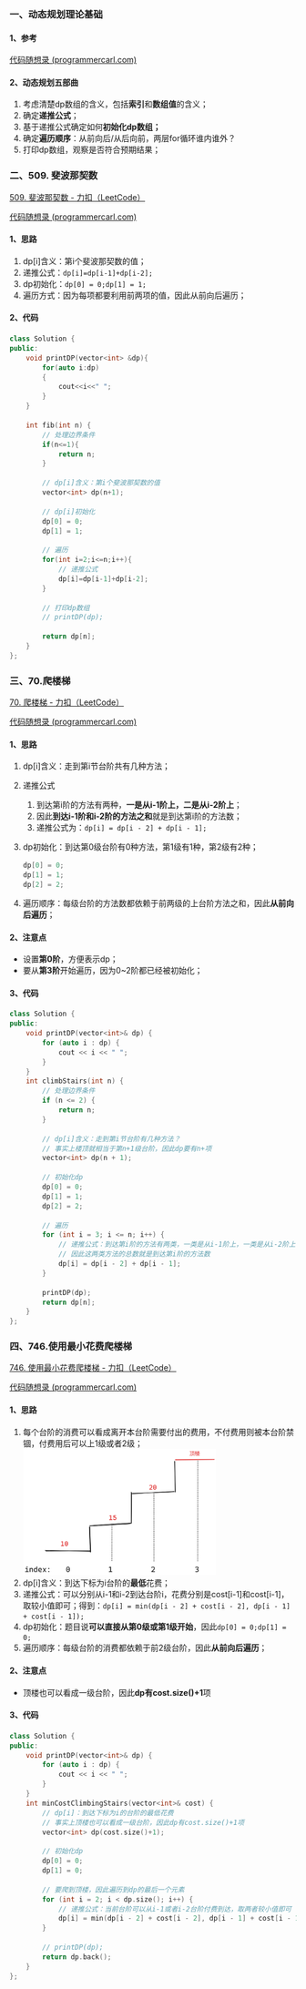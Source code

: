 ### 一、动态规划理论基础

#### 1、参考

[代码随想录 (programmercarl.com)](https://programmercarl.com/动态规划理论基础.html)

#### 2、动态规划五部曲

1. 考虑清楚dp数组的含义，包括**索引**和**数组值**的含义；
2. 确定**递推公式**；
3. 基于递推公式确定如何**初始化dp数组；**
4. 确定**遍历顺序**：从前向后/从后向前，两层for循环谁内谁外？
5. 打印dp数组，观察是否符合预期结果；

### 二、509. 斐波那契数

[509. 斐波那契数 - 力扣（LeetCode）](https://leetcode.cn/problems/fibonacci-number/description/)

[代码随想录 (programmercarl.com)](https://programmercarl.com/0509.斐波那契数.html)

#### 1、思路

1. dp[i]含义：第i个斐波那契数的值；
2. 递推公式：`dp[i]=dp[i-1]+dp[i-2];`
3. dp初始化：`dp[0] = 0;dp[1] = 1;`
4. 遍历方式：因为每项都要利用前两项的值，因此从前向后遍历；

#### 2、代码

```c++
class Solution {
public:
    void printDP(vector<int> &dp){
        for(auto i:dp)
        {
            cout<<i<<" ";
        }
    }

    int fib(int n) {
        // 处理边界条件
        if(n<=1){
            return n;
        }

        // dp[i]含义：第i个斐波那契数的值
        vector<int> dp(n+1);

        // dp[i]初始化
        dp[0] = 0;
        dp[1] = 1;

        // 遍历
        for(int i=2;i<=n;i++){
            // 递推公式
            dp[i]=dp[i-1]+dp[i-2];
        }

        // 打印dp数组
        // printDP(dp);

        return dp[n];
    }
};
```

### 三、70.爬楼梯

[70. 爬楼梯 - 力扣（LeetCode）](https://leetcode.cn/problems/climbing-stairs/description/)

[代码随想录 (programmercarl.com)](https://programmercarl.com/0746.使用最小花费爬楼梯.html#算法公开课)

#### 1、思路

1. dp[i]含义：走到第i节台阶共有几种方法；

2. 递推公式

    1. 到达第i阶的方法有两种，**一是从i-1阶上，二是从i-2阶上**；
    2. 因此**到达i-1阶和i-2阶的方法之和**就是到达第i阶的方法数；
    3. 递推公式为：`dp[i] = dp[i - 2] + dp[i - 1];`

3. dp初始化：到达第0级台阶有0种方法，第1级有1种，第2级有2种；

    ```c++
    dp[0] = 0;
    dp[1] = 1;
    dp[2] = 2;
    ```

4. 遍历顺序：每级台阶的方法数都依赖于前两级的上台阶方法之和，因此**从前向后遍历**；

#### 2、注意点

- 设置**第0阶**，方便表示dp；
- 要从**第3阶**开始遍历，因为0~2阶都已经被初始化；

#### 3、代码

```c++
class Solution {
public:
    void printDP(vector<int>& dp) {
        for (auto i : dp) {
            cout << i << " ";
        }
    }
    int climbStairs(int n) {
        // 处理边界条件
        if (n <= 2) {
            return n;
        }

        // dp[i]含义：走到第i节台阶有几种方法？
        // 事实上楼顶就相当于第n+1级台阶，因此dp要有n+项
        vector<int> dp(n + 1);

        // 初始化dp
        dp[0] = 0;
        dp[1] = 1;
        dp[2] = 2;

        // 遍历
        for (int i = 3; i <= n; i++) {
            // 递推公式：到达第i阶的方法有两类，一类是从i-1阶上，一类是从i-2阶上
            // 因此这两类方法的总数就是到达第i阶的方法数
            dp[i] = dp[i - 2] + dp[i - 1];
        }
        
        printDP(dp);
        return dp[n];
    }
};
```

### 四、746.使用最小花费爬楼梯

[746. 使用最小花费爬楼梯 - 力扣（LeetCode）](https://leetcode.cn/problems/min-cost-climbing-stairs/description/)

[代码随想录 (programmercarl.com)](https://programmercarl.com/0746.使用最小花费爬楼梯.html#算法公开课)

#### 1、思路

1. 每个台阶的消费可以看成离开本台阶需要付出的费用，不付费用则被本台阶禁锢，付费用后可以上1级或者2级；
    <img src="./day33_动态规划Part1.assets/image-20240708163903769.png" alt="image-20240708163903769" style="zoom:33%;" />
2. dp[i]含义：到达下标为i台阶的**最低**花费；
3. 递推公式：可以分别从i-1和i-2到达台阶i，花费分别是cost[i-1]和cost[i-1]，取较小值即可；得到：`dp[i] = min(dp[i - 2] + cost[i - 2], dp[i - 1] + cost[i - 1]);`
4. dp初始化：题目说**可以直接从第0级或第1级开始**，因此`dp[0] = 0;dp[1] = 0;`
5. 遍历顺序：每级台阶的消费都依赖于前2级台阶，因此**从前向后遍历**；
    

#### 2、注意点

- 顶楼也可以看成一级台阶，因此**dp有cost.size()+1**项

#### 3、代码

```c++
class Solution {
public:
    void printDP(vector<int>& dp) {
        for (auto i : dp) {
            cout << i << " ";
        }
    }
    int minCostClimbingStairs(vector<int>& cost) {
        // dp[i]：到达下标为i的台阶的最低花费
        // 事实上顶楼也可以看成一级台阶，因此dp有cost.size()+1项
        vector<int> dp(cost.size()+1);

        // 初始化dp
        dp[0] = 0;
        dp[1] = 0;

        // 要爬到顶楼，因此遍历到dp的最后一个元素
        for (int i = 2; i < dp.size(); i++) {
            // 递推公式：当前台阶可以从i-1或者i-2台阶付费到达，取两者较小值即可
            dp[i] = min(dp[i - 2] + cost[i - 2], dp[i - 1] + cost[i - 1]);
        }

        // printDP(dp);
        return dp.back();
    }
};
```

